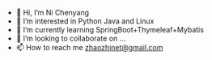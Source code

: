 - 👋 Hi, I’m Ni Chenyang
- 👀 I’m interested in Python Java and Linux
- 🌱 I’m currently learning SpringBoot+Thymeleaf+Mybatis
- 💞️ I’m looking to collaborate on ...
- 📫 How to reach me zhaozhinet@gmail.com

<!---
Cherises/Cherises is a ✨ special ✨ repository because its `README.md` (this file) appears on your GitHub profile.
You can click the Preview link to take a look at your changes.
--->
